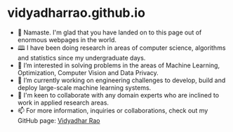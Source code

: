 # vidyadharrao.github.io

- 👋 Namaste. I'm glad that you have landed on to this page out of enormous webpages in the world.  
- 🕮 I have been doing research in areas of computer science, algorithms and statistics since my undergraduate days.
- 👀 I’m interested in solving problems in the areas of Machine Learning, Optimization, Computer Vision and Data Privacy. 
- 🌱 I’m currently working on engineering challenges to develop, build and deploy large-scale machine learning systems. 
- 💞️ I'm keen to collaborate with any domain experts who are inclined to work in applied research areas. 
- 📫 For more information, inquiries or collaborations, check out my GitHub page: <a href=https://vidyadharrao.github.io/> Vidyadhar Rao </a>
